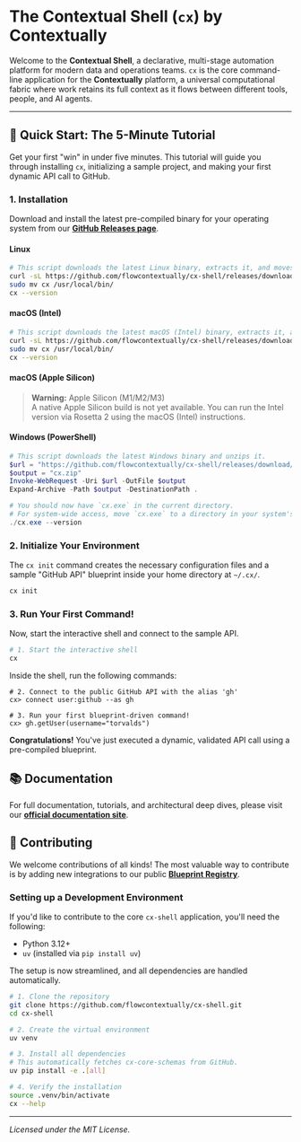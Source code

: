 # The Contextual Shell (`cx`) by Contextually

<!-- <p align="center"> -->
  <!-- TODO: Record a GIF of the "5-Minute Tutorial" steps and replace this placeholder -->
  <!-- <img src="https://raw.githubusercontent.com/flowcontextually/docs/main/docs/assets/cx-shell-demo-placeholder.gif" alt="Contextually Shell Demo">
</p> -->

Welcome to the **Contextual Shell**, a declarative, multi-stage automation platform for modern data and operations teams. `cx` is the core command-line application for the **Contextually** platform, a universal computational fabric where work retains its full context as it flows between different tools, people, and AI agents.

---

## 🚀 Quick Start: The 5-Minute Tutorial

Get your first "win" in under five minutes. This tutorial will guide you through installing `cx`, initializing a sample project, and making your first dynamic API call to GitHub.

### 1. Installation

Download and install the latest pre-compiled binary for your operating system from our [**GitHub Releases page**](https://github.com/flowcontextually/cx-shell/releases).

#### Linux

```bash
# This script downloads the latest Linux binary, extracts it, and moves it to your path.
curl -sL https://github.com/flowcontextually/cx-shell/releases/download/v0.1.1/cx-v0.1.1-linux-x86_64.tar.gz | tar -xz
sudo mv cx /usr/local/bin/
cx --version
```

#### macOS (Intel)

```bash
# This script downloads the latest macOS (Intel) binary, extracts it, and moves it to your path.
curl -sL https://github.com/flowcontextually/cx-shell/releases/download/v0.1.1/cx-v0.1.1-macos-x86_64.tar.gz | tar -xz
sudo mv cx /usr/local/bin/
cx --version
```

#### macOS (Apple Silicon)

> **Warning:** Apple Silicon (M1/M2/M3)  
> A native Apple Silicon build is not yet available. You can run the Intel version via Rosetta 2 using the macOS (Intel) instructions.

#### Windows (PowerShell)

```powershell
# This script downloads the latest Windows binary and unzips it.
$url = "https://github.com/flowcontextually/cx-shell/releases/download/v0.1.1/cx-v0.1.1-windows-amd64.zip"
$output = "cx.zip"
Invoke-WebRequest -Uri $url -OutFile $output
Expand-Archive -Path $output -DestinationPath .

# You should now have `cx.exe` in the current directory.
# For system-wide access, move `cx.exe` to a directory in your system's PATH.
./cx.exe --version
```

### 2. Initialize Your Environment

The `cx init` command creates the necessary configuration files and a sample "GitHub API" blueprint inside your home directory at `~/.cx/`.

```bash
cx init
```

### 3. Run Your First Command!

Now, start the interactive shell and connect to the sample API.

```bash
# 1. Start the interactive shell
cx
```

Inside the shell, run the following commands:

```
# 2. Connect to the public GitHub API with the alias 'gh'
cx> connect user:github --as gh

# 3. Run your first blueprint-driven command!
cx> gh.getUser(username="torvalds")
```

**Congratulations!** You've just executed a dynamic, validated API call using a pre-compiled blueprint.

## 📚 Documentation

For full documentation, tutorials, and architectural deep dives, please visit our [**official documentation site**](https://flowcontextually.github.io/docs/).

## 🤝 Contributing

We welcome contributions of all kinds! The most valuable way to contribute is by adding new integrations to our public [**Blueprint Registry**](https://github.com/flowcontextually/blueprints).

### Setting up a Development Environment

If you'd like to contribute to the core `cx-shell` application, you'll need the following:

- Python 3.12+
- `uv` (installed via `pip install uv`)

The setup is now streamlined, and all dependencies are handled automatically.

```bash
# 1. Clone the repository
git clone https://github.com/flowcontextually/cx-shell.git
cd cx-shell

# 2. Create the virtual environment
uv venv

# 3. Install all dependencies
# This automatically fetches cx-core-schemas from GitHub.
uv pip install -e .[all]

# 4. Verify the installation
source .venv/bin/activate
cx --help
```

---

_Licensed under the MIT License._
